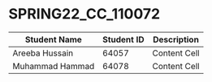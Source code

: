 # SPRING22_CC_110072

| Student Name  | Student ID | Description |
| ------------- | ------------- | ------------- |
| Areeba Hussain | 64057  | Content Cell  |
| Muhammad Hammad  | 64078  | Content Cell  |
